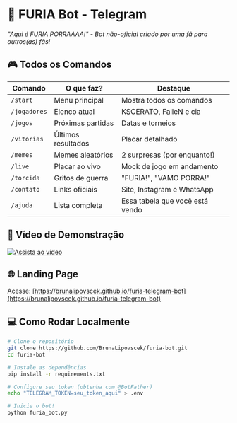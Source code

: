 # 🐆 FURIA Bot - Telegram  
*"Aqui é FURIA PORRAAAA!" - Bot não-oficial criado por uma fã para outros(as) fãs!*  

## 🎮 Todos os Comandos
| Comando | O que faz? | Destaque |
|---------|-----------|----------|
| `/start` | Menu principal | Mostra todos os comandos |
| `/jogadores` | Elenco atual | KSCERATO, FalleN e cia |
| `/jogos` | Próximas partidas | Datas e torneios |
| `/vitorias` | Últimos resultados | Placar detalhado |
| `/memes` | Memes aleatórios | 2 surpresas (por enquanto!) |
| `/live` | Placar ao vivo | Mock de jogo em andamento |
| `/torcida` | Gritos de guerra | "FURIA!", "VAMO PORRA!" |
| `/contato` | Links oficiais | Site, Instagram e WhatsApp |
| `/ajuda` | Lista completa | Essa tabela que você está vendo |

## 🎥 Vídeo de Demonstração  
[![Assista ao vídeo](https://img.youtube.com/vi/rbkUDl_-xo0/0.jpg)](https://youtu.be/rbkUDl_-xo0)

## 🌐 Landing Page
Acesse: [https://brunalipovscek.github.io/furia-telegram-bot](https://brunalipovscek.github.io/furia-telegram-bot)

## 💻 Como Rodar Localmente
```bash
# Clone o repositório
git clone https://github.com/BrunaLipovscek/furia-bot.git
cd furia-bot

# Instale as dependências
pip install -r requirements.txt

# Configure seu token (obtenha com @BotFather)
echo "TELEGRAM_TOKEN=seu_token_aqui" > .env

# Inicie o bot!
python furia_bot.py